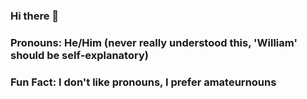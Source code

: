 ### Hi there 👋
### Pronouns: He/Him (never really understood this, 'William' should be self-explanatory)
### Fun Fact: I don't like pronouns, I prefer amateurnouns 

<!--
**flyboy85749/flyboy85749** is a ✨ _special_ ✨ repository because its `README.md` (this file) appears on your GitHub profile.

Here are some ideas to get you started:

- 🔭 I’m currently working on ...
- 🌱 I’m currently learning ...
- 👯 I’m looking to collaborate on ...
- 🤔 I’m looking for help with ...
- 💬 Ask me about ...
- 📫 How to reach me: ...
- 😄 Pronouns: ...
- ⚡ Fun fact: ...
-->
